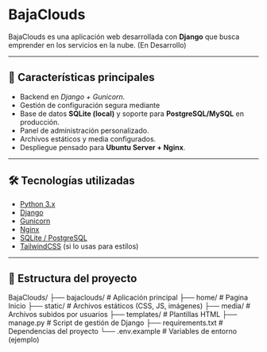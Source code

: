 #  BajaClouds

BajaClouds es una aplicación web desarrollada con **Django** que busca emprender en los servicios en la nube.  (En Desarrollo)

---

## 🚀 Características principales
- Backend en *Django + Gunicorn*.
- Gestión de configuración segura mediante 
- Base de datos **SQLite (local)** y soporte para **PostgreSQL/MySQL** en producción.
- Panel de administración personalizado.
- Archivos estáticos y media configurados.
- Despliegue pensado para **Ubuntu Server + Nginx**.

---

## 🛠️ Tecnologías utilizadas
- [Python 3.x](https://www.python.org/)
- [Django](https://www.djangoproject.com/)
- [Gunicorn](https://gunicorn.org/)
- [Nginx](https://nginx.org/)
- [SQLite / PostgreSQL](https://www.postgresql.org/)
- [TailwindCSS](https://tailwindcss.com/) (si lo usas para estilos)

---

## 📂 Estructura del proyecto
BajaClouds/
├── bajaclouds/ # Aplicación principal
├── home/ # Pagina Inicio
├── static/ # Archivos estáticos (CSS, JS, imágenes)
├── media/ # Archivos subidos por usuarios
├── templates/ # Plantillas HTML
├── manage.py # Script de gestión de Django
├── requirements.txt # Dependencias del proyecto
└── .env.example # Variables de entorno (ejemplo)
